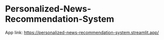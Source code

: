 # Personalized-News-Recommendation-System

App link: https://personalized-news-recommendation-system.streamlit.app/


